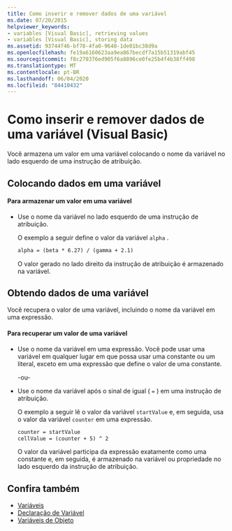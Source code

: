 ```yaml
---
title: Como inserir e remover dados de uma variável
ms.date: 07/20/2015
helpviewer_keywords:
- variables [Visual Basic], retrieving values
- variables [Visual Basic], storing data
ms.assetid: 93744f46-bf78-4fa0-9640-1de01bc38d9a
ms.openlocfilehash: fe19a6160623aa9ea867becdf7a15b51319abf45
ms.sourcegitcommit: f8c270376ed905f6a8896ce0fe25b4f4b38ff498
ms.translationtype: MT
ms.contentlocale: pt-BR
ms.lasthandoff: 06/04/2020
ms.locfileid: "84410432"
---
```

# <a name="how-to-move-data-into-and-out-of-a-variable-visual-basic"></a>Como inserir e remover dados de uma variável (Visual Basic)

Você armazena um valor em uma variável colocando o nome da variável no lado esquerdo de uma instrução de atribuição.

## <a name="putting-data-in-a-variable"></a>Colocando dados em uma variável

#### <a name="to-store-a-value-in-a-variable"></a>Para armazenar um valor em uma variável

- Use o nome da variável no lado esquerdo de uma instrução de atribuição.

    O exemplo a seguir define o valor da variável `alpha` .

    ```vb
    alpha = (beta * 6.27) / (gamma + 2.1)
    ```

    O valor gerado no lado direito da instrução de atribuição é armazenado na variável.

## <a name="getting-data-from-a-variable"></a>Obtendo dados de uma variável

Você recupera o valor de uma variável, incluindo o nome da variável em uma expressão.

#### <a name="to-retrieve-a-value-from-a-variable"></a>Para recuperar um valor de uma variável

- Use o nome da variável em uma expressão. Você pode usar uma variável em qualquer lugar em que possa usar uma constante ou um literal, exceto em uma expressão que define o valor de uma constante.

  \-ou-

- Use o nome da variável após o sinal de igual ( `=` ) em uma instrução de atribuição.

  O exemplo a seguir lê o valor da variável `startValue` e, em seguida, usa o valor da variável `counter` em uma expressão.

  ```vb
  counter = startValue
  cellValue = (counter + 5) ^ 2
  ```

  O valor da variável participa da expressão exatamente como uma constante e, em seguida, é armazenado na variável ou propriedade no lado esquerdo da instrução de atribuição.

## <a name="see-also"></a>Confira também

- [Variáveis](index.md)
- [Declaração de Variável](variable-declaration.md)
- [Variáveis de Objeto](object-variables.md)
